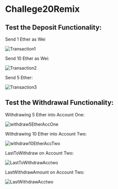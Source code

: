 # Challege20Remix

## Test the Deposit Functionality:

Send 1 Ether as Wei

![Transaction1](https://github.com/CasitaApp/Challege20Remix/assets/39076992/dabb88d1-e4c9-4c0c-8251-9a26bc7bee91)

Send 10 Ether as Wei:

![Transaction2](https://github.com/CasitaApp/Challege20Remix/assets/39076992/b30ca389-5177-4341-8c09-9492c2d2fe1d)

Send 5 Ether:

![Transaction3](https://github.com/CasitaApp/Challege20Remix/assets/39076992/1c684914-3898-4acb-bc95-5f0b8e1e50ef)

## Test the Withdrawal Functionality:

Withdrawing 5 Ether into Account One:

![withdraw5EtherAccOne](https://github.com/CasitaApp/Challege20Remix/assets/39076992/f9abfe38-0b99-4170-a77d-4120ef2c44c5)

Withdrawing 10 Ether into Account Two:

![withdraw10EtherAccTwo](https://github.com/CasitaApp/Challege20Remix/assets/39076992/ebbd363b-75ff-4df5-9923-a04b36a3ec05)

LastToWithdraw on Account Two:

![LastToWithdrawAcctwo](https://github.com/CasitaApp/Challege20Remix/assets/39076992/38fb0a5f-0bd8-4e4b-a52f-599ec278f8dd)

LastWithdrawAmount on Account Two:

![LastWithdrawAcctwo](https://github.com/CasitaApp/Challege20Remix/assets/39076992/7e17ce2d-83aa-46e0-baff-c6e84154a5c1)


